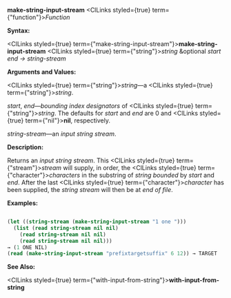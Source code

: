 **make-string-input-stream** <ClLinks styled={true} term={"function"}><i>Function</i></ClLinks> 



**Syntax:** 



<ClLinks styled={true} term={"make-string-input-stream"}><b>make-string-input-stream</b></ClLinks> <ClLinks styled={true} term={"string"}><i>string</i></ClLinks> &amp;optional *start end → string-stream* 



**Arguments and Values:** 



<ClLinks styled={true} term={"string"}><i>string</i></ClLinks>—a <ClLinks styled={true} term={"string"}><i>string</i></ClLinks>. 



*start*, *end*—*bounding index designators* of <ClLinks styled={true} term={"string"}><i>string</i></ClLinks>. The defaults for *start* and *end* are 0 and <ClLinks styled={true} term={"nil"}><b>nil</b></ClLinks>, respectively. 



*string-stream*—an *input string stream*. 



**Description:** 



Returns an *input string stream*. This <ClLinks styled={true} term={"stream"}><i>stream</i></ClLinks> will supply, in order, the <ClLinks styled={true} term={"character"}><i>characters</i></ClLinks> in the substring of *string bounded* by *start* and *end*. After the last <ClLinks styled={true} term={"character"}><i>character</i></ClLinks> has been supplied, the *string stream* will then be at *end of file*. 



**Examples:**
```lisp

(let ((string-stream (make-string-input-stream "1 one "))) 
  (list (read string-stream nil nil) 
	(read string-stream nil nil) 
	(read string-stream nil nil))) 
→ (1 ONE NIL) 
(read (make-string-input-stream "prefixtargetsuffix" 6 12)) → TARGET 

```
**See Also:** 



<ClLinks styled={true} term={"with-input-from-string"}><b>with-input-from-string</b></ClLinks> 



